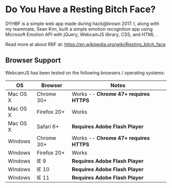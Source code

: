 # Do You Have a Resting Bitch Face?
DYHBF is a simple web app made during hack@brown 2017. I, along with my teammate, Sean Kim, built a simple emotion recognition app using Microsoft Emotion API with jQuery, WebcamJS library, CSS, and HTML . 

Read more at about RBF at: https://en.wikipedia.org/wiki/Resting_bitch_face

## Browser Support

WebcamJS has been tested on the following browsers / operating systems:

| OS | Browser | Notes |
|----|---------|-------|
| Mac OS X | Chrome 30+ | Works -- **Chrome 47+ requires HTTPS** |
| Mac OS X | Firefox 20+ | Works |
| Mac OS X | Safari 6+ | **Requires Adobe Flash Player** |
| Windows | Chrome 30+ | Works -- **Chrome 47+ requires HTTPS** |
| Windows | Firefox 20+ | Works |
| Windows | IE 9 | **Requires Adobe Flash Player** |
| Windows | IE 10 | **Requires Adobe Flash Player** |
| Windows | IE 11 | **Requires Adobe Flash Player** |
